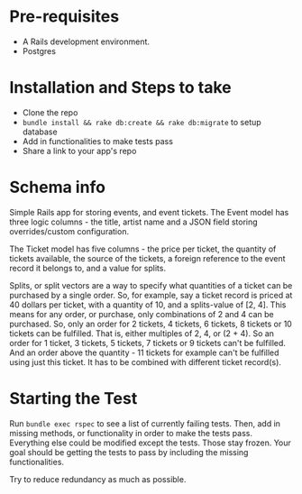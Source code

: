 # Pre-requisites
* A Rails development environment.
* Postgres

# Installation and Steps to take
* Clone the repo
* `bundle install && rake db:create && rake db:migrate` to setup database
* Add in functionalities to make tests pass
* Share a link to your app's repo

# Schema info
Simple Rails app for storing events, and event tickets.
The Event model has three logic columns - the title, artist name and a JSON field storing overrides/custom configuration.


The Ticket model has five columns - the price per ticket, the quantity of tickets available, the source of the tickets, a foreign reference to the event record it belongs to, and a value for splits.


Splits, or split vectors are a way to specify what quantities of a ticket can be purchased by a single order. So, for example, say a ticket record is priced at 40 dollars per ticket, with a quantity of 10, and a splits-value of [2, 4]. This means for any order, or purchase, only combinations of 2 and 4 can be purchased. So, only an order for 2 tickets, 4 tickets, 6 tickets, 8 tickets or 10 tickets can be fulfilled. That is, either multiples of 2, 4, or (2 + 4). So an order for 1 ticket, 3 tickets, 5 tickets, 7 tickets or 9 tickets can't be fulfilled. And an order above the quantity - 11 tickets for example can't be fulfilled using just this ticket. It has to be combined with different ticket record(s).

# Starting the Test
Run `bundle exec rspec` to see a list of currently failing tests.
Then, add in missing methods, or functionality in order to make the tests pass. Everything else could be modified except the tests. Those stay frozen. Your goal should be getting the tests to pass by including the missing functionalities.

Try to reduce redundancy as much as possible.